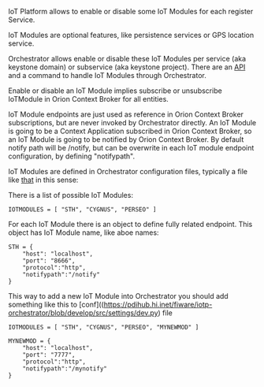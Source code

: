 IoT Platform allows to enable or disable some IoT Modules for each register Service.

IoT Modules are optional features, like persistence services or GPS location service.

Orchestrator allows enable or disable these IoT Modules per service (aka keystone domain) or subservice (aka keystone project). There are an [API](http://docs.orchestrator2.apiary.io/#reference/orchestrator/activate-iot-module-in-a-sub-service-of-service) and a command to handle IoT Modules through Orchestrator.

Enable or disable an IoT Module implies subscribe or unsubscribe IoTModule in Orion Context Broker for all entities.

IoT Module endpoints are just used as reference in Orion Context Broker subscriptions, but are never invoked by Orchestrator directly. An IoT Module is going to be a Context Application subscribed in Orion Context Broker, so an IoT Module is going to be notified by Orion Context Broker. By default notify path will be /notify, but can be overwrite in each IoT module endpoint configuration, by defining "notifypath".

IoT Modules are defined in Orchestrator configuration files, typically a file like [that](https://pdihub.hi.inet/fiware/iotp-orchestrator/blob/develop/src/settings/dev.py) in this sense:

There is a list of possible IoT Modules: 

```
IOTMODULES = [ "STH", "CYGNUS", "PERSEO" ]
```

For each IoT Module there is an object to define fully related endpoint. This object has IoT Module name, like aboe names:

```
STH = {
    "host": "localhost",
    "port": "8666",
    "protocol":"http",
    "notifypath":"/notify"
}
```

This way to add a new IoT Module into Orchestrator you should add something like this to [conf]((https://pdihub.hi.inet/fiware/iotp-orchestrator/blob/develop/src/settings/dev.py) file

```
IOTMODULES = [ "STH", "CYGNUS", "PERSEO", "MYNEWMOD" ]

MYNEWMOD = {
    "host": "localhost",
    "port": "7777",
    "protocol":"http",
    "notifypath":"/mynotify"    
}
```
